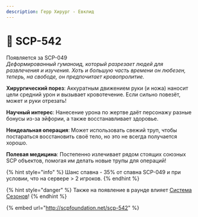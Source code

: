 ```yaml
---
description: Герр Хирург - Евклид
---
```


# 💉 SCP-542

Появляется за SCP-049\
_Деформированный гуманоид, который разрезает людей для развлечения и изучения. Хоть и большую часть времени он любезен, теперь, на свободе, он предпочитает кровопролитие._

**Хирургический порез**: Аккуратным движением руки (и ножа) наносит цели средний урон и вызывает кровотечение. Если сильно повезёт, может и руки отрезать!

**Научный интерес**: Нанесение урона по жертве даёт персонажу разные бонусы из-за эйфории, а также восстанавливает здоровье.

**Неидеальная операция**: Может использовать свежий труп, чтобы постараться восстановить своё тело, но это не всегда получается хорошо.

**Полевая медицина**: Постепенно излечивает рядом стоящих союзных SCP объектов, помогая им делать новые трупы для операций!

{% hint style="info" %}
Шанс спавна - 35% от спавна SCP-049 и при условии, что на сервере > 2 игроков.
{% endhint %}

{% hint style="danger" %}
Также на появление в раунде влияет [Система Сезонов](../server-systems/seasons.md)!
{% endhint %}

{% embed url="http://scpfoundation.net/scp-542" %}
